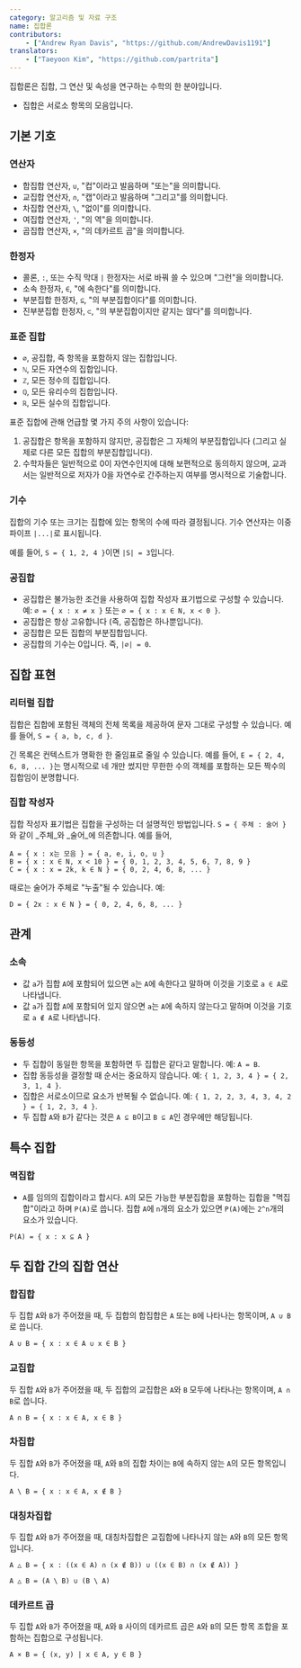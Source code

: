 ```yaml
---
category: 알고리즘 및 자료 구조
name: 집합론
contributors:
    - ["Andrew Ryan Davis", "https://github.com/AndrewDavis1191"]
translators:
    - ["Taeyoon Kim", "https://github.com/partrita"]
---
```


집합론은 집합, 그 연산 및 속성을 연구하는 수학의 한 분야입니다.

* 집합은 서로소 항목의 모음입니다.

## 기본 기호

### 연산자
* 합집합 연산자, `∪`, "컵"이라고 발음하며 "또는"을 의미합니다.
* 교집합 연산자, `∩`, "캡"이라고 발음하며 "그리고"를 의미합니다.
* 차집합 연산자, `\`, "없이"를 의미합니다.
* 여집합 연산자, `'`, "의 역"을 의미합니다.
* 곱집합 연산자, `×`, "의 데카르트 곱"을 의미합니다.

### 한정자
* 콜론, `:`, 또는 수직 막대 `|` 한정자는 서로 바꿔 쓸 수 있으며 "그런"을 의미합니다.
* 소속 한정자, `∈`, "에 속한다"를 의미합니다.
* 부분집합 한정자, `⊆`, "의 부분집합이다"를 의미합니다.
* 진부분집합 한정자, `⊂`, "의 부분집합이지만 같지는 않다"를 의미합니다.

### 표준 집합
* `∅`, 공집합, 즉 항목을 포함하지 않는 집합입니다.
* `ℕ`, 모든 자연수의 집합입니다.
* `ℤ`, 모든 정수의 집합입니다.
* `ℚ`, 모든 유리수의 집합입니다.
* `ℝ`, 모든 실수의 집합입니다.

표준 집합에 관해 언급할 몇 가지 주의 사항이 있습니다:
1. 공집합은 항목을 포함하지 않지만, 공집합은 그 자체의 부분집합입니다 (그리고 실제로 다른 모든 집합의 부분집합입니다).
2. 수학자들은 일반적으로 0이 자연수인지에 대해 보편적으로 동의하지 않으며, 교과서는 일반적으로 저자가 0을 자연수로 간주하는지 여부를 명시적으로 기술합니다.


### 기수

집합의 기수 또는 크기는 집합에 있는 항목의 수에 따라 결정됩니다. 기수 연산자는 이중 파이프 `|...|`로 표시됩니다.

예를 들어, `S = { 1, 2, 4 }`이면 `|S| = 3`입니다.

### 공집합
* 공집합은 불가능한 조건을 사용하여 집합 작성자 표기법으로 구성할 수 있습니다. 예: `∅ = { x : x ≠ x }` 또는 `∅ = { x : x ∈ N, x < 0 }`.
* 공집합은 항상 고유합니다 (즉, 공집합은 하나뿐입니다).
* 공집합은 모든 집합의 부분집합입니다.
* 공집합의 기수는 0입니다. 즉, `|∅| = 0`.

## 집합 표현

### 리터럴 집합

집합은 집합에 포함된 객체의 전체 목록을 제공하여 문자 그대로 구성할 수 있습니다. 예를 들어, `S = { a, b, c, d }`.

긴 목록은 컨텍스트가 명확한 한 줄임표로 줄일 수 있습니다. 예를 들어, `E = { 2, 4, 6, 8, ... }`는 명시적으로 네 개만 썼지만 무한한 수의 객체를 포함하는 모든 짝수의 집합임이 분명합니다.

### 집합 작성자

집합 작성자 표기법은 집합을 구성하는 더 설명적인 방법입니다. `S = { 주체 : 술어 }`와 같이 _주체_와 _술어_에 의존합니다. 예를 들어,

```
A = { x : x는 모음 } = { a, e, i, o, u }
B = { x : x ∈ N, x < 10 } = { 0, 1, 2, 3, 4, 5, 6, 7, 8, 9 }
C = { x : x = 2k, k ∈ N } = { 0, 2, 4, 6, 8, ... }
```

때로는 술어가 주체로 "누출"될 수 있습니다. 예:

```
D = { 2x : x ∈ N } = { 0, 2, 4, 6, 8, ... }
```

## 관계

### 소속

* 값 `a`가 집합 `A`에 포함되어 있으면 `a`는 `A`에 속한다고 말하며 이것을 기호로 `a ∈ A`로 나타냅니다.
* 값 `a`가 집합 `A`에 포함되어 있지 않으면 `a`는 `A`에 속하지 않는다고 말하며 이것을 기호로 `a ∉ A`로 나타냅니다.

### 동등성

* 두 집합이 동일한 항목을 포함하면 두 집합은 같다고 말합니다. 예: `A = B`.
* 집합 동등성을 결정할 때 순서는 중요하지 않습니다. 예: `{ 1, 2, 3, 4 } = { 2, 3, 1, 4 }`.
* 집합은 서로소이므로 요소가 반복될 수 없습니다. 예: `{ 1, 2, 2, 3, 4, 3, 4, 2 } = { 1, 2, 3, 4 }`.
* 두 집합 `A`와 `B`가 같다는 것은 `A ⊆ B`이고 `B ⊆ A`인 경우에만 해당됩니다.

## 특수 집합

### 멱집합
* `A`를 임의의 집합이라고 합시다. `A`의 모든 가능한 부분집합을 포함하는 집합을 "멱집합"이라고 하며 `P(A)`로 씁니다. 집합 `A`에 `n`개의 요소가 있으면 `P(A)`에는 `2^n`개의 요소가 있습니다.

```
P(A) = { x : x ⊆ A }
```

## 두 집합 간의 집합 연산
### 합집합
두 집합 `A`와 `B`가 주어졌을 때, 두 집합의 합집합은 `A` 또는 `B`에 나타나는 항목이며, `A ∪ B`로 씁니다.

```
A ∪ B = { x : x ∈ A ∪ x ∈ B }
```

### 교집합
두 집합 `A`와 `B`가 주어졌을 때, 두 집합의 교집합은 `A`와 `B` 모두에 나타나는 항목이며, `A ∩ B`로 씁니다.

```
A ∩ B = { x : x ∈ A, x ∈ B }
```

### 차집합
두 집합 `A`와 `B`가 주어졌을 때, `A`와 `B`의 집합 차이는 `B`에 속하지 않는 `A`의 모든 항목입니다.

```
A \ B = { x : x ∈ A, x ∉ B }
```

### 대칭차집합
두 집합 `A`와 `B`가 주어졌을 때, 대칭차집합은 교집합에 나타나지 않는 `A`와 `B`의 모든 항목입니다.

```
A △ B = { x : ((x ∈ A) ∩ (x ∉ B)) ∪ ((x ∈ B) ∩ (x ∉ A)) }

A △ B = (A \ B) ∪ (B \ A)
```

### 데카르트 곱
두 집합 `A`와 `B`가 주어졌을 때, `A`와 `B` 사이의 데카르트 곱은 `A`와 `B`의 모든 항목 조합을 포함하는 집합으로 구성됩니다.

```
A × B = { (x, y) | x ∈ A, y ∈ B }
```
